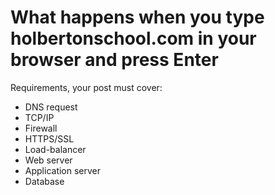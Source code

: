 # What happens when you type holbertonschool.com in your browser and press Enter

Requirements, your post must cover:

-    DNS request
-    TCP/IP
-    Firewall
-    HTTPS/SSL
-    Load-balancer
-    Web server
-    Application server
-    Database
